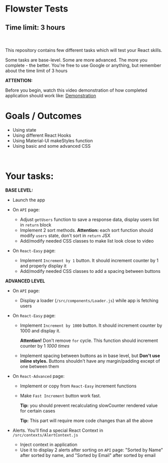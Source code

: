 # Flowster Tests 
## Time limit: 3 hours
<br/>
<br/>
This repository contains few different tasks which will test your React skills.

Some tasks are base-level. Some are more advanced. The more you complete - the better.
You're free to use Google or anything, but remember about the time limit of 3 hours

**ATTENTION:**

Before you begin, watch this video demonstration of how completed application should work like:
[Demonstration](https://youtu.be/NSKhZd-RG0s)

# Goals / Outcomes
- Using state 
- Using different React Hooks
- Using Material-UI makeStyles function
- Using basic and some advanced CSS

&nbsp;
# Your tasks:

**BASE LEVEL:**

- Launch the app


- On `API` page:  &nbsp;&nbsp;
  - Adjust `getUsers` function to save a response data, display users list in `return` block
  - Implement 2 sort methods. **Attention:** each sort function should modify `users` state, don't sort in `return` JSX
  - Add/modify needed CSS classes to make list look close to video


- On `React-Easy` page:
  - Implement `Increment by 1` button. It should increment counter by 1 and properly display it
  - Add/modify needed CSS classes to add a spacing between buttons

**ADVANCED LEVEL**

- On `API` page:  &nbsp;&nbsp;
  - Display a loader (`/src/components/Loader.js`) while app is fetching users
  

- On `React-Easy` page:
  - Implement `Increment by 1000` button. It should increment counter by 1000 and display it.

    **Attention!** Don't remove `for` cycle. This function should increment counter by 1 *1000 times*
  - Implement spacing between buttons as in base level, but **Don't use inline styles.** Buttons shouldn't have any margin/padding except of one between them


- On `React-Advanced` page:
  - Implement or copy from `React-Easy` increment functions
  - Make `Fast Increment` button work fast.

    **Tip:** you should prevent recalculating slowCounter rendered value for certain cases

    **Tip:** This part will require more code changes than all the above


- Alerts. You'll find a special React Context in `/src/contexts/AlertContext.js`
  - Inject context in application
  - Use it to display 2 alerts after sorting on `API` page: "Sorted by Name" after sorted by name, and "Sorted by Email" after sorted by email